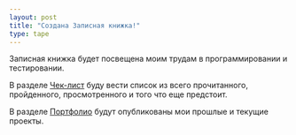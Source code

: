 ```yaml
---
layout: post
title: "Создана Записная книжка!"
type: tape
---
```


Записная книжка будет посвещена моим трудам в программировании и тестировании.

В разделе [Чек-лист](https://erniess.github.io/about_me/checklist/) буду вести список из всего прочитанного, пройденного, просмотренного и того что еще предстоит.

В разделе [Портфолио](https://erniess.github.io/about_me/portfolio/) будут опубликованы мои прошлые и текущие проекты.
